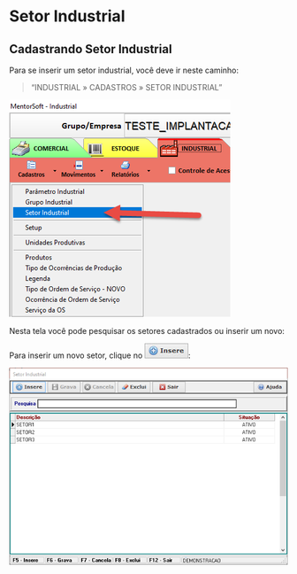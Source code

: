 # Setor Industrial

## Cadastrando Setor Industrial

Para se inserir um setor industrial, você deve ir neste caminho: 
> “INDUSTRIAL » CADASTROS » SETOR INDUSTRIAL”  

![1](/img/industrial/cadastro/04.png) 

Nesta tela você pode pesquisar os setores cadastrados ou inserir um novo: 

Para inserir um novo setor, clique no ![4](/img/botoeskm/insere.jpg):

![2](/img/industrial/cadastro/05.png) 
